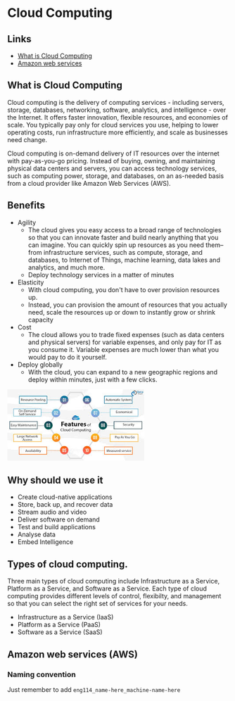 # Cloud Computing

## Links

- [What is Cloud Computing](#what-is-cloud-computing)
- [Amazon web services](#amazon-web-services-aws)



## What is Cloud Computing

Cloud computing is the delivery of computing services - including servers, storage, databases, networking, software, analytics, and intelligence - over the Internet. It offers faster innovation, flexible resources, and economies of scale. You typically pay only for cloud services you use, helping to lower operating costs, run infrastructure more efficiently, and scale as businesses need change.

Cloud computing is on-demand delivery of IT resources over the internet with pay-as-you-go pricing. Instead of buying, owning, and maintaining physical data centers and servers, you can access technology services, such as computing power, storage, and databases, on an as-needed basis from a cloud provider like Amazon Web Services (AWS).

## Benefits

- Agility
	- The cloud gives you easy access to a broad range of technologies so that you can innovate faster and build nearly anything that you can imagine. You can quickly spin up resources as you need them–from infrastructure services, such as compute, storage, and databases, to Internet of Things, machine learning, data lakes and analytics, and much more.
	- Deploy technology services in a matter of minutes 
- Elasticity
	- With cloud computing, you don't have to over provision resources up.
	- Instead, you can provision the amount of resources that you actually need, scale the resources up or down to instantly grow or shrink capacity
- Cost
	- The cloud allows you to trade fixed expenses (such as data centers and physical servers) for variable expenses, and only pay for IT as you consume it. Variable expenses are much lower than what you would pay to do it yourself.
- Deploy globally
	- With the cloud, you can expand to a new geographic regions and deploy within minutes, just with a few clicks.


![Features of cloud computing](./images/features_of_cloud.jpg)

## Why should we use it

- Create cloud-native applications
- Store, back up, and recover data
- Stream audio and video
- Deliver software on demand
- Test and build applications
- Analyse data
- Embed Intelligence

## Types of cloud computing.

Three main types of cloud computing include Infrastructure as a Service, Platform as a Service, and Software as a Service. Each type of cloud computing provides different levels of control, flexibilty, and management so that you can select the right set of services for your needs.

- Infrastructure as a Service (IaaS)
- Platform as a Service (PaaS)
- Software as a Service (SaaS)


## Amazon web services (AWS)


### Naming convention

Just remember to add `eng114_name-here_machine-name-here`
